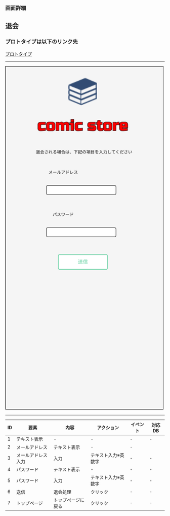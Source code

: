 ### 画面詳細
## 退会
### プロトタイプは以下のリンク先
[プロトタイプ](https://www.figma.com/file/1qrEKi7iktAY3U27hFIezf/Untitled?node-id=0%3A1)
*****
<img src="./img/退会.png" width="500">



*****



| ID | 要素 | 内容 | アクション | イベント | 対応DB |
|----|------|------|-----------|----------|--------|
|1 |テキスト表示|-  |-          |-        |-       |
|2 |メールアドレス|テキスト表示|-          |-      |
|3 |メールアドレス入力|入力|テキスト入力※英数字|- |- |
|4 |パスワード|テキスト表示|-  |-          |-       
|5 |パスワード|入力|テキスト入力※英数字|- |-      |
|6 |送信     |退会処理|クリック|-          |-     |
|7 |トップページ|トップページに戻る|クリック|- |-   |
